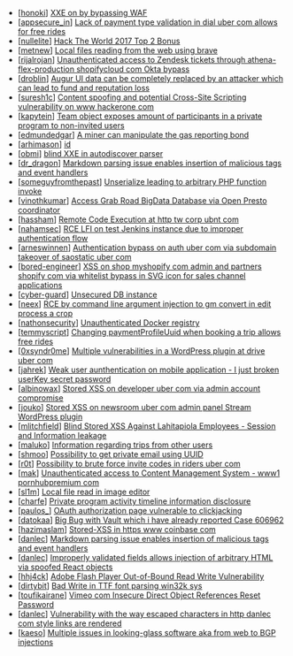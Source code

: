 * [[honoki](https://hackerone.com/honoki)] [XXE on                by bypassing WAF       ](https://hackerone.com/reports/433996)
* [[appsecure_in](https://hackerone.com/appsecure_in)] [Lack of payment type validation in dial uber com allows for free rides](https://hackerone.com/reports/162199)
* [[nullelite](https://hackerone.com/nullelite)] [Hack The World 2017 Top 2 Bonus](https://hackerone.com/reports/300779)
* [[metnew](https://hackerone.com/metnew)] [Local files reading from the web using brave  ](https://hackerone.com/reports/390013)
* [[rijalrojan](https://hackerone.com/rijalrojan)] [Unauthenticated access to Zendesk tickets through athena-flex-production shopifycloud com Okta bypass](https://hackerone.com/reports/397130)
* [[droblin](https://hackerone.com/droblin)] [Augur UI data can be completely replaced by an attacker which can lead to fund and reputation loss ](https://hackerone.com/reports/386587)
* [[suresh1c](https://hackerone.com/suresh1c)] [Content spoofing and potential Cross-Site Scripting vulnerability on www hackerone com](https://hackerone.com/reports/374919)
* [[kapytein](https://hackerone.com/kapytein)] [Team object exposes amount of participants in a private program to non-invited users](https://hackerone.com/reports/380317)
* [[edmundedgar](https://hackerone.com/edmundedgar)] [A miner can manipulate the gas reporting bond](https://hackerone.com/reports/377398)
* [[arhimason](https://hackerone.com/arhimason)] [            id                  ](https://hackerone.com/reports/331040)
* [[obmi](https://hackerone.com/obmi)] [blind XXE in autodiscover parser](https://hackerone.com/reports/315837)
* [[dr_dragon](https://hackerone.com/dr_dragon)] [Markdown parsing issue enables insertion of malicious tags and event handlers](https://hackerone.com/reports/299728)
* [[someguyfromthepast](https://hackerone.com/someguyfromthepast)] [Unserialize leading to arbitrary PHP function invoke](https://hackerone.com/reports/210741)
* [[vinothkumar](https://hackerone.com/vinothkumar)] [Access Grab Road BigData Database via Open Presto coordinator](https://hackerone.com/reports/266766)
* [[hassham](https://hackerone.com/hassham)] [Remote Code Execution at http  tw corp ubnt com](https://hackerone.com/reports/269066)
* [[nahamsec](https://hackerone.com/nahamsec)] [RCE LFI on test Jenkins instance due to improper authentication flow](https://hackerone.com/reports/258117)
* [[arneswinnen](https://hackerone.com/arneswinnen)] [Authentication bypass on auth uber com via subdomain takeover of saostatic uber com](https://hackerone.com/reports/219205)
* [[bored-engineer](https://hackerone.com/bored-engineer)] [XSS on shop myshopify com admin and partners shopify com via whitelist bypass in SVG icon for sales channel applications](https://hackerone.com/reports/232174)
* [[cyber-guard](https://hackerone.com/cyber-guard)] [Unsecured DB instance](https://hackerone.com/reports/189192)
* [[neex](https://hackerone.com/neex)] [RCE by command line argument injection to gm convert in  edit process a crop ](https://hackerone.com/reports/212696)
* [[nathonsecurity](https://hackerone.com/nathonsecurity)] [Unauthenticated Docker registry](https://hackerone.com/reports/179103)
* [[temmyscript](https://hackerone.com/temmyscript)] [Changing paymentProfileUuid when booking a trip allows free rides](https://hackerone.com/reports/162809)
* [[0xsyndr0me](https://hackerone.com/0xsyndr0me)] [Multiple vulnerabilities in a WordPress plugin at drive uber com](https://hackerone.com/reports/135288)
* [[jahrek](https://hackerone.com/jahrek)] [Weak user aunthentication on mobile application - I just broken userKey secret password](https://hackerone.com/reports/138101)
* [[albinowax](https://hackerone.com/albinowax)] [Stored XSS on developer uber com via admin account compromise](https://hackerone.com/reports/152067)
* [[jouko](https://hackerone.com/jouko)] [Stored XSS on newsroom uber com admin panel  Stream WordPress plugin](https://hackerone.com/reports/127948)
* [[mlitchfield](https://hackerone.com/mlitchfield)] [Blind Stored XSS Against Lahitapiola Employees - Session and Information leakage](https://hackerone.com/reports/135154)
* [[maluko](https://hackerone.com/maluko)] [Information regarding trips from other users](https://hackerone.com/reports/127161)
* [[shmoo](https://hackerone.com/shmoo)] [Possibility to get private email using UUID](https://hackerone.com/reports/127158)
* [[r0t](https://hackerone.com/r0t)] [Possibility to brute force invite codes in riders uber com](https://hackerone.com/reports/125505)
* [[mak](https://hackerone.com/mak)] [Unauthenticated access to Content Management System - www1 pornhubpremium com](https://hackerone.com/reports/72735)
* [[sl1m](https://hackerone.com/sl1m)] [Local file read in image editor](https://hackerone.com/reports/122475)
* [[charfe](https://hackerone.com/charfe)] [Private program activity timeline information disclosure](https://hackerone.com/reports/116029)
* [[paulos_](https://hackerone.com/paulos_)] [OAuth authorization page vulnerable to clickjacking](https://hackerone.com/reports/65825)
* [[datokaa](https://hackerone.com/datokaa)] [Big Bug with Vault which i have already reported Case 606962](https://hackerone.com/reports/65084)
* [[hazimaslam](https://hackerone.com/hazimaslam)] [Stored-XSS in https  www coinbase com ](https://hackerone.com/reports/100829)
* [[danlec](https://hackerone.com/danlec)] [Markdown parsing issue enables insertion of malicious tags and event handlers](https://hackerone.com/reports/46916)
* [[danlec](https://hackerone.com/danlec)] [Improperly validated fields allows injection of arbitrary HTML via spoofed React objects](https://hackerone.com/reports/49652)
* [[hhj4ck](https://hackerone.com/hhj4ck)] [Adobe Flash Player Out-of-Bound Read Write Vulnerability](https://hackerone.com/reports/31408)
* [[dirtybit](https://hackerone.com/dirtybit)] [Bad Write in TTF font parsing win32k sys ](https://hackerone.com/reports/48100)
* [[toufikairane](https://hackerone.com/toufikairane)] [Vimeo com Insecure Direct Object References Reset Password](https://hackerone.com/reports/42587)
* [[danlec](https://hackerone.com/danlec)] [Vulnerability with the way  escaped characters in http  danlec com style links are rendered](https://hackerone.com/reports/46072)
* [[kaeso](https://hackerone.com/kaeso)] [Multiple issues in looking-glass software aka from web to BGP injections ](https://hackerone.com/reports/16330)
